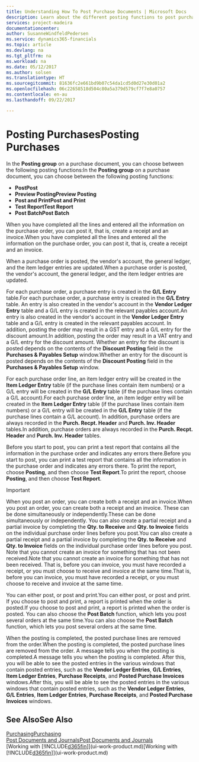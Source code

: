 ```yaml
---
title: Understanding How To Post Purchase Documents | Microsoft Docs
description: Learn about the different posting functions to post purchase documents.
services: project-madeira
documentationcenter: 
author: SusanneWindfeldPedersen
ms.service: dynamics365-financials
ms.topic: article
ms.devlang: na
ms.tgt_pltfrm: na
ms.workload: na
ms.date: 05/12/2017
ms.author: solsen
ms.translationtype: HT
ms.sourcegitcommit: 81636fc2e661bd9b07c54da1cd5d0d27e30d01a2
ms.openlocfilehash: 06c22658518d504c80a5a379d579cf7f7e8a0757
ms.contentlocale: en-au
ms.lasthandoff: 09/22/2017

---
```

# <a name="posting-purchases"></a><span data-ttu-id="d4eb0-103">Posting Purchases</span><span class="sxs-lookup"><span data-stu-id="d4eb0-103">Posting Purchases</span></span>
<span data-ttu-id="d4eb0-104">In the **Posting group** on a purchase document, you can choose between the following posting functions:</span><span class="sxs-lookup"><span data-stu-id="d4eb0-104">In the **Posting group** on a purchase document, you can choose between the following posting functions:</span></span>

* <span data-ttu-id="d4eb0-105">**Post**</span><span class="sxs-lookup"><span data-stu-id="d4eb0-105">**Post**</span></span>
* <span data-ttu-id="d4eb0-106">**Preview Posting**</span><span class="sxs-lookup"><span data-stu-id="d4eb0-106">**Preview Posting**</span></span>
* <span data-ttu-id="d4eb0-107">**Post and Print**</span><span class="sxs-lookup"><span data-stu-id="d4eb0-107">**Post and Print**</span></span>
* <span data-ttu-id="d4eb0-108">**Test Report**</span><span class="sxs-lookup"><span data-stu-id="d4eb0-108">**Test Report**</span></span>
* <span data-ttu-id="d4eb0-109">**Post Batch**</span><span class="sxs-lookup"><span data-stu-id="d4eb0-109">**Post Batch**</span></span>

<span data-ttu-id="d4eb0-110">When you have completed all the lines and entered all the information on the purchase order, you can post it, that is, create a receipt and an invoice.</span><span class="sxs-lookup"><span data-stu-id="d4eb0-110">When you have completed all the lines and entered all the information on the purchase order, you can post it, that is, create a receipt and an invoice.</span></span>

<span data-ttu-id="d4eb0-111">When a purchase order is posted, the vendor's account, the general ledger, and the item ledger entries are updated.</span><span class="sxs-lookup"><span data-stu-id="d4eb0-111">When a purchase order is posted, the vendor's account, the general ledger, and the item ledger entries are updated.</span></span>

<span data-ttu-id="d4eb0-112">For each purchase order, a purchase entry is created in the **G/L Entry** table.</span><span class="sxs-lookup"><span data-stu-id="d4eb0-112">For each purchase order, a purchase entry is created in the **G/L Entry** table.</span></span> <span data-ttu-id="d4eb0-113">An entry is also created in the vendor's account in the **Vendor Ledger Entry** table and a G/L entry is created in the relevant payables account.</span><span class="sxs-lookup"><span data-stu-id="d4eb0-113">An entry is also created in the vendor's account in the **Vendor Ledger Entry** table and a G/L entry is created in the relevant payables account.</span></span> <span data-ttu-id="d4eb0-114">In addition, posting the order may result in a GST entry and a G/L entry for the discount amount.</span><span class="sxs-lookup"><span data-stu-id="d4eb0-114">In addition, posting the order may result in a VAT entry and a G/L entry for the discount amount.</span></span> <span data-ttu-id="d4eb0-115">Whether an entry for the discount is posted depends on the contents of the **Discount Posting** field in the **Purchases & Payables Setup** window.</span><span class="sxs-lookup"><span data-stu-id="d4eb0-115">Whether an entry for the discount is posted depends on the contents of the **Discount Posting** field in the **Purchases & Payables Setup** window.</span></span>

<span data-ttu-id="d4eb0-116">For each purchase order line, an item ledger entry will be created in the **Item Ledger Entry** table (if the purchase lines contain item numbers) or a G/L entry will be created in the **G/L Entry** table (if the purchase lines contain a G/L account).</span><span class="sxs-lookup"><span data-stu-id="d4eb0-116">For each purchase order line, an item ledger entry will be created in the **Item Ledger Entry** table (if the purchase lines contain item numbers) or a G/L entry will be created in the **G/L Entry** table (if the purchase lines contain a G/L account).</span></span> <span data-ttu-id="d4eb0-117">In addition, purchase orders are always recorded in the **Purch. Recpt. Header** and **Purch. Inv. Header** tables.</span><span class="sxs-lookup"><span data-stu-id="d4eb0-117">In addition, purchase orders are always recorded in the **Purch. Recpt. Header** and **Purch. Inv. Header** tables.</span></span>

<span data-ttu-id="d4eb0-118">Before you start to post, you can print a test report that contains all the information in the purchase order and indicates any errors there.</span><span class="sxs-lookup"><span data-stu-id="d4eb0-118">Before you start to post, you can print a test report that contains all the information in the purchase order and indicates any errors there.</span></span> <span data-ttu-id="d4eb0-119">To print the report, choose **Posting**, and then choose **Test Report**.</span><span class="sxs-lookup"><span data-stu-id="d4eb0-119">To print the report, choose **Posting**, and then choose **Test Report**.</span></span>

> [!IMPORTANT]  
>   <span data-ttu-id="d4eb0-120">When you post an order, you can create both a receipt and an invoice.</span><span class="sxs-lookup"><span data-stu-id="d4eb0-120">When you post an order, you can create both a receipt and an invoice.</span></span> <span data-ttu-id="d4eb0-121">These can be done simultaneously or independently.</span><span class="sxs-lookup"><span data-stu-id="d4eb0-121">These can be done simultaneously or independently.</span></span> <span data-ttu-id="d4eb0-122">You can also create a partial receipt and a partial invoice by completing the **Qty. to Receive** and **Qty. to Invoice** fields on the individual purchase order lines before you post.</span><span class="sxs-lookup"><span data-stu-id="d4eb0-122">You can also create a partial receipt and a partial invoice by completing the **Qty. to Receive** and **Qty. to Invoice** fields on the individual purchase order lines before you post.</span></span> <span data-ttu-id="d4eb0-123">Note that you cannot create an invoice for something that has not been received.</span><span class="sxs-lookup"><span data-stu-id="d4eb0-123">Note that you cannot create an invoice for something that has not been received.</span></span> <span data-ttu-id="d4eb0-124">That is, before you can invoice, you must have recorded a receipt, or you must choose to receive and invoice at the same time.</span><span class="sxs-lookup"><span data-stu-id="d4eb0-124">That is, before you can invoice, you must have recorded a receipt, or you must choose to receive and invoice at the same time.</span></span>

<span data-ttu-id="d4eb0-125">You can either post, or post and print.</span><span class="sxs-lookup"><span data-stu-id="d4eb0-125">You can either post, or post and print.</span></span> <span data-ttu-id="d4eb0-126">If you choose to post and print, a report is printed when the order is posted.</span><span class="sxs-lookup"><span data-stu-id="d4eb0-126">If you choose to post and print, a report is printed when the order is posted.</span></span> <span data-ttu-id="d4eb0-127">You can also choose the **Post Batch** function, which lets you post several orders at the same time.</span><span class="sxs-lookup"><span data-stu-id="d4eb0-127">You can also choose the **Post Batch** function, which lets you post several orders at the same time.</span></span>

<span data-ttu-id="d4eb0-128">When the posting is completed, the posted purchase lines are removed from the order.</span><span class="sxs-lookup"><span data-stu-id="d4eb0-128">When the posting is completed, the posted purchase lines are removed from the order.</span></span> <span data-ttu-id="d4eb0-129">A message tells you when the posting is completed.</span><span class="sxs-lookup"><span data-stu-id="d4eb0-129">A message tells you when the posting is completed.</span></span> <span data-ttu-id="d4eb0-130">After this, you will be able to see the posted entries in the various windows that contain posted entries, such as the **Vendor Ledger Entries**, **G/L Entries**, **Item Ledger Entries**, **Purchase Receipts**, and **Posted Purchase Invoices** windows.</span><span class="sxs-lookup"><span data-stu-id="d4eb0-130">After this, you will be able to see the posted entries in the various windows that contain posted entries, such as the **Vendor Ledger Entries**, **G/L Entries**, **Item Ledger Entries**, **Purchase Receipts**, and **Posted Purchase Invoices** windows.</span></span>

## <a name="see-also"></a><span data-ttu-id="d4eb0-131">See Also</span><span class="sxs-lookup"><span data-stu-id="d4eb0-131">See Also</span></span>
[<span data-ttu-id="d4eb0-132">Purchasing</span><span class="sxs-lookup"><span data-stu-id="d4eb0-132">Purchasing</span></span>](purchasing-manage-purchasing.md)  
[<span data-ttu-id="d4eb0-133">Post Documents and Journals</span><span class="sxs-lookup"><span data-stu-id="d4eb0-133">Post Documents and Journals</span></span>](ui-post-documents-journals.md)  
<span data-ttu-id="d4eb0-134">[Working with [!INCLUDE[d365fin](includes/d365fin_md.md)]](ui-work-product.md)</span><span class="sxs-lookup"><span data-stu-id="d4eb0-134">[Working with [!INCLUDE[d365fin](includes/d365fin_md.md)]](ui-work-product.md)</span></span>


